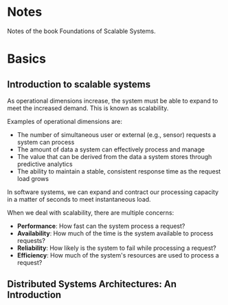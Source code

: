 # Notes

Notes of the book Foundations of Scalable Systems.

# Basics

## Introduction to scalable systems

As operational dimensions increase, the system must be able to expand to meet the increased demand. This is known as scalability.

Examples of operational dimensions are:

- The number of simultaneous user or external (e.g., sensor) requests a system can process
- The amount of data a system can effectively process and manage
- The value that can be derived from the data a system stores through predictive analytics
- The ability to maintain a stable, consistent response time as the request load grows

In software systems, we can expand and contract our processing capacity in a matter of seconds to meet instantaneous load.

When we deal with scalability, there are multiple concerns:

- **Performance**: How fast can the system process a request?
- **Availability**: How much of the time is the system available to process requests?
- **Reliability**: How likely is the system to fail while processing a request?
- **Efficiency**: How much of the system's resources are used to process a request?

## Distributed Systems Architectures: An Introduction
